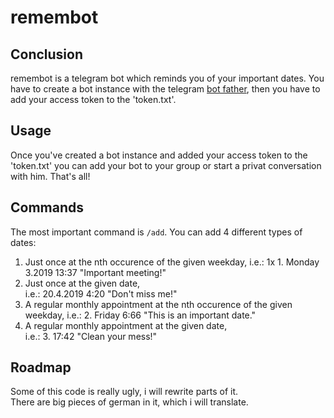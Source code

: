 # remembot
## Conclusion
remembot is a telegram bot which reminds you of your important dates.
You have to create a bot instance with the telegram [bot father](https://core.telegram.org/bots#6-botfather),
then you have to add your access token to the 'token.txt'.

## Usage
Once you've created a bot instance and added your access token to the 'token.txt' you can add your 
bot to your group or start a privat conversation with him.
That's all!

## Commands
The most important command is `/add`.
You can add 4 different types of dates:  
1) Just once at the nth occurence of the given weekday, 
i.e.: 1x 1. Monday 3.2019 13:37 "Important meeting!"
2) Just once at the given date,     
i.e.: 20.4.2019 4:20 "Don't miss me!"
3) A regular monthly appointment at the nth occurence of the given weekday,
i.e.: 2. Friday 6:66 "This is an important date."
4)  A regular monthly appointment at the given date,    
i.e.: 3. 17:42 "Clean your mess!"

## Roadmap
Some of this code is really ugly, i will rewrite parts of it.  
There are big pieces of german in it, which i will translate.
